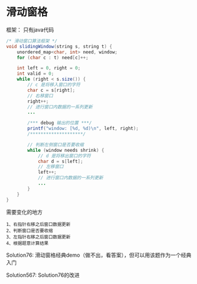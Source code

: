 # 滑动窗格


框架：
只有java代码
```java
/* 滑动窗口算法框架 */
void slidingWindow(string s, string t) {
    unordered_map<char, int> need, window;
    for (char c : t) need[c]++;

    int left = 0, right = 0;
    int valid = 0;
    while (right < s.size()) {
        // c 是将移入窗口的字符
        char c = s[right];
        // 右移窗口
        right++;
        // 进行窗口内数据的一系列更新
        ...

        /*** debug 输出的位置 ***/
        printf("window: [%d, %d)\n", left, right);
        /********************/

        // 判断左侧窗口是否要收缩
        while (window needs shrink) {
            // d 是将移出窗口的字符
            char d = s[left];
            // 左移窗口
            left++;
            // 进行窗口内数据的一系列更新
            ...
        }
    }
}

```

需要变化的地方

    1、右指针右移之后窗口数据更新
    2、判断窗口是否要收缩
    3、左指针右移之后窗口数据更新
    4、根据题意计算结果


Solution76: 滑动窗格经典demo（做不出，看答案），但可以用该题作为一个经典入门

Solution567: Solution76的改进

